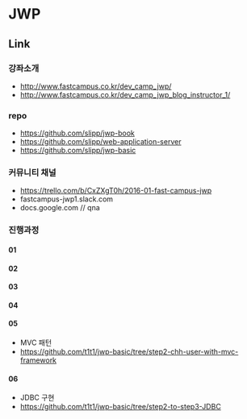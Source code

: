 # JWP

## Link

### 강좌소개
- http://www.fastcampus.co.kr/dev_camp_jwp/
- http://www.fastcampus.co.kr/dev_camp_jwp_blog_instructor_1/

### repo
- https://github.com/slipp/jwp-book
- https://github.com/slipp/web-application-server
- https://github.com/slipp/jwp-basic

### 커뮤니티 채널
- https://trello.com/b/CxZXgT0h/2016-01-fast-campus-jwp
- fastcampus-jwp1.slack.com
- docs.google.com // qna

### 진행과정

#### 01

#### 02

#### 03

#### 04

#### 05
- MVC 패턴
- https://github.com/t1t1/jwp-basic/tree/step2-chh-user-with-mvc-framework

#### 06
- JDBC 구현
- https://github.com/t1t1/jwp-basic/tree/step2-to-step3-JDBC